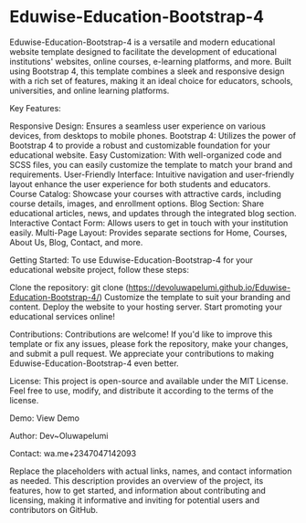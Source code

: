 # Eduwise-Education-Bootstrap-4
Eduwise-Education-Bootstrap-4 is a versatile and modern educational website template designed to facilitate the development of educational institutions' websites, online courses, e-learning platforms, and more.
 Built using Bootstrap 4, this template combines a sleek and responsive design with a rich set of features, making it an ideal choice for educators, schools, universities, and online learning platforms.

Key Features:

Responsive Design: Ensures a seamless user experience on various devices, from desktops to mobile phones.
Bootstrap 4: Utilizes the power of Bootstrap 4 to provide a robust and customizable foundation for your educational website.
Easy Customization: With well-organized code and SCSS files, you can easily customize the template to match your brand and requirements.
User-Friendly Interface: Intuitive navigation and user-friendly layout enhance the user experience for both students and educators.
Course Catalog: Showcase your courses with attractive cards, including course details, images, and enrollment options.
Blog Section: Share educational articles, news, and updates through the integrated blog section.
Interactive Contact Form: Allows users to get in touch with your institution easily.
Multi-Page Layout: Provides separate sections for Home, Courses, About Us, Blog, Contact, and more.


Getting Started:
To use Eduwise-Education-Bootstrap-4 for your educational website project, follow these steps:

Clone the repository: git clone (https://devoluwapelumi.github.io/Eduwise-Education-Bootstrap-4/)
Customize the template to suit your branding and content.
Deploy the website to your hosting server.
Start promoting your educational services online!

Contributions:
Contributions are welcome! If you'd like to improve this template or fix any issues, please fork the repository, make your changes, and submit a pull request. We appreciate your contributions to making Eduwise-Education-Bootstrap-4 even better.


License:
This project is open-source and available under the MIT License. Feel free to use, modify, and distribute it according to the terms of the license.

Demo: View Demo

Author: Dev~Oluwapelumi

Contact: wa.me+2347047142093

Replace the placeholders with actual links, names, and contact information as needed. This description provides an overview of the project, its features, how to get started, and information about contributing and licensing, making it informative and inviting for potential users and contributors on GitHub.
